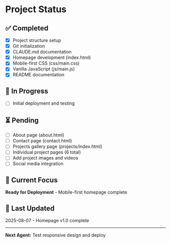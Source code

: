 # Project Status

## ✅ Completed
- [x] Project structure setup
- [x] Git initialization  
- [x] CLAUDE.md documentation
- [x] Homepage development (index.html)
- [x] Mobile-first CSS (css/main.css)
- [x] Vanilla JavaScript (js/main.js)
- [x] README documentation

## 🔄 In Progress  
- [ ] Initial deployment and testing

## ⏳ Pending
- [ ] About page (about.html)
- [ ] Contact page (contact.html)
- [ ] Projects gallery page (projects/index.html)
- [ ] Individual project pages (6 total)
- [ ] Add project images and videos
- [ ] Social media integration

## 🎯 Current Focus
**Ready for Deployment** - Mobile-first homepage complete

## 📅 Last Updated
2025-08-07 - Homepage v1.0 complete

---
**Next Agent:** Test responsive design and deploy